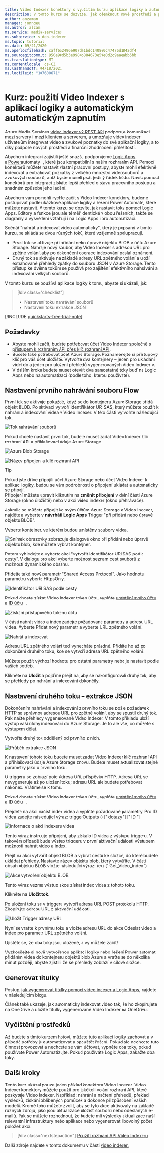 ```yaml
---
title: Video Indexer konektory s využitím kurzu aplikace logiky a automatizace pro Power automat.
description: V tomto kurzu se dozvíte, jak odemknout nové prostředí a příležitosti finanční zhodnocení Video Indexer konektory pomocí aplikace logiky a automatizace Power automatu.
author: anzaman
manager: johndeu
ms.author: alzam
ms.service: media-services
ms.subservice: video-indexer
ms.topic: tutorial
ms.date: 09/21/2020
ms.openlocfilehash: caff6a2496e907da1bdc140860c47476d1842df4
ms.sourcegitcommit: 950e98d5b3e9984b884673e59e0d2c9aaeabb5bb
ms.translationtype: MT
ms.contentlocale: cs-CZ
ms.lasthandoff: 04/18/2021
ms.locfileid: "107600671"
---
```

# <a name="tutorial-use-video-indexer-with-logic-app-and-power-automate"></a>Kurz: použití Video Indexer s aplikací logiky a automatickým automatickým zapnutím

Azure Media Services [video indexer v2 REST API](https://api-portal.videoindexer.ai/api-details#api=Operations&operation=Delete-Video) podporuje komunikaci mezi servery i mezi klientem a serverem, a umožňuje video indexer uživatelům integrovat video a zvukové poznatky do své aplikační logiky, a to díky podpoře nových prostředí a finanční zhodnocení příležitostí.

Abychom integraci zajistili ještě snazší, podporujeme [Logic Apps](https://azure.microsoft.com/services/logic-apps/)   a [Power](https://preview.flow.microsoft.com/connectors/shared_videoindexer-v2/video-indexer-v2/)automaty   , které jsou kompatibilní s naším rozhraním API. Pomocí konektorů můžete nastavit vlastní pracovní postupy, abyste mohli efektivně indexovat a extrahovat poznatky z velkého množství videosouborů a zvukových souborů, aniž byste museli psát jediný řádek kódu. Navíc pomocí konektorů pro integraci získáte lepší přehled o stavu pracovního postupu a snadném způsobu jeho ladění.  

Abychom vám pomohli rychle začít s Video Indexer konektory, budeme postupovat podle ukázkové aplikace logiky a řešení Power Automate, které můžete nastavit. V tomto kurzu se dozvíte, jak nastavit toky pomocí Logic Apps. Editory a funkce jsou ale téměř identické v obou řešeních, takže se diagramy a vysvětlení vztahují i na Logic Apps i pro automatizaci.

Scénář "nahrát a indexovat video automaticky", který je popsaný v tomto kurzu, se skládá ze dvou různých toků, které vzájemně spolupracují. 
* První tok se aktivuje při přidání nebo úpravě objektu BLOB v účtu Azure Storage. Nahraje nový soubor, aby Video Indexer s adresou URL pro zpětné volání, aby po dokončení operace indexování poslal oznámení. 
* Druhý tok se aktivuje na základě adresy URL zpětného volání a uloží extrahované přehledy zpátky do souboru JSON v Azure Storage. Tento přístup ke dvěma tokům se používá pro zajištění efektivního nahrávání a indexování velkých souborů. 

V tomto kurzu se používá aplikace logiky k tomu, abyste si ukázali, jak:

> [!div class="checklist"]
> * Nastavení toku nahrávání souborů
> * Nastavení toku extrakce JSON

[!INCLUDE [quickstarts-free-trial-note](../../../includes/quickstarts-free-trial-note.md)]

## <a name="prerequisites"></a>Požadavky

* Abyste mohli začít, budete potřebovat účet Video Indexer společně s [přístupem k rozhraním API přes klíč rozhraní API](video-indexer-use-apis.md). 
* Budete také potřebovat účet Azure Storage. Poznamenejte si přístupový klíč pro váš účet úložiště. Vytvořte dva kontejnery – jeden pro ukládání videí do a jeden pro uložení přehledů vygenerovaných Video Indexer v.  
* V dalším kroku budete muset otevřít dva samostatné toky buď na Logic Apps nebo na automatizaci (podle toho, kterou používáte). 

## <a name="set-up-the-first-flow---file-upload"></a>Nastavení prvního nahrávání souboru Flow   

První tok se aktivuje pokaždé, když se do kontejneru Azure Storage přidá objekt BLOB. Po aktivaci vytvoří identifikátor URI SAS, který můžete použít k nahrání a indexování videa v Video Indexer. V této části vytvoříte následující tok. 

![Tok nahrávání souborů](./media/logic-apps-connector-tutorial/file-upload-flow.png)

Pokud chcete nastavit první tok, budete muset zadat Video Indexer klíč rozhraní API a přihlašovací údaje Azure Storage. 

![Azure Blob Storage](./media/logic-apps-connector-tutorial/azure-blob-storage.png)

![Název připojení a klíč rozhraní API](./media/logic-apps-connector-tutorial/connection-name-api-key.png)

> [!TIP]
> Pokud jste dříve připojili účet Azure Storage nebo účet Video Indexer k aplikaci logiky, budou se vám podrobnosti o připojení ukládat a automaticky se připojí. <br/>Připojení můžete upravit kliknutím na **změnit připojení** v dolní části Azure Storage (okno úložiště) nebo v akci video indexer (okno přehrávače).

Jakmile se můžete připojit ke svým účtům Azure Storage a Video Indexer, najděte a vyberte v **návrháři Logic Apps** Trigger "při přidání nebo úpravě objektu BLOB".

Vyberte kontejner, ve kterém budou umístěny soubory videa. 

![Snímek obrazovky zobrazuje dialogové okno při přidání nebo úpravě objektu blob, kde můžete vybrat kontejner.](./media/logic-apps-connector-tutorial/container.png)

Potom vyhledejte a vyberte akci "vytvořit identifikátor URI SAS podle cesty". V dialogu pro akci vyberte možnost seznam cest souborů z možností dynamického obsahu.  

Přidejte také nový parametr "Shared Access Protocol". Jako hodnotu parametru vyberte HttpsOnly.

![Identifikátor URI SAS podle cesty](./media/logic-apps-connector-tutorial/sas-uri-by-path.jpg)

Pokud chcete získat Video Indexer token účtu, vyplňte [umístění svého účtu](regions.md) a [ID účtu](./video-indexer-use-apis.md#account-id)   .

![Získání přístupového tokenu účtu](./media/logic-apps-connector-tutorial/account-access-token.png)

V části nahrát video a index zadejte požadované parametry a adresu URL videa. Vyberte Přidat nový parametr a vyberte URL zpětného volání. 

![Nahrát a indexovat](./media/logic-apps-connector-tutorial/upload-and-index.png)

Adresu URL zpětného volání teď vynecháte prázdné. Přidáte ho až po dokončení druhého toku, kde se vytvoří adresa URL zpětného volání. 

Můžete použít výchozí hodnotu pro ostatní parametry nebo je nastavit podle vašich potřeb. 

Klikněte na **Uložit** a pojďme přejít na, aby se nakonfigurovali druhý tok, aby se přehledy po nahrání a indexování dokončily. 

## <a name="set-up-the-second-flow---json-extraction"></a>Nastavení druhého toku – extrakce JSON  

Dokončením nahrávání a indexování z prvního toku se pošle požadavek HTTP se správnou adresou URL pro zpětné volání, aby se spustil druhý tok. Pak načte přehledy vygenerované Video Indexer. V tomto příkladu uloží výstup vaší úlohy indexování do Azure Storage.  Je to ale vše, co můžete s výstupem dělat.  

Vytvořte druhý tok oddělený od prvního z nich. 

![Průběh extrakce JSON](./media/logic-apps-connector-tutorial/json-extraction-flow.png)

K nastavení tohoto toku budete muset zadat Video Indexer klíč rozhraní API a přihlašovací údaje Azure Storage znovu. Budete muset aktualizovat stejné parametry jako u prvního toku. 

U triggeru se zobrazí pole Adresa URL příspěvku HTTP. Adresa URL se nevygeneruje až po uložení toku; adresu URL ale budete potřebovat nakonec. Vrátíme se k tomu. 

Pokud chcete získat Video Indexer token účtu, vyplňte [umístění svého účtu](regions.md) a [ID účtu](./video-indexer-use-apis.md#account-id)   .  

Přejdete na akci načíst index videa a vyplňte požadované parametry. Pro ID videa zadejte následující výraz: triggerOutputs () [' dotazy '] [' ID '] 

![informace o akci indexeru videa](./media/logic-apps-connector-tutorial/video-indexer-action-info.jpg)

Tento výraz instruuje připojení, aby získalo ID videa z výstupu triggeru. V takovém případě bude výstup triggeru v první aktivační události výstupem možnosti nahrát video a index. 

Přejít na akci vytvořit objekt BLOB a vybrat cestu ke složce, do které budete ukládat přehledy. Nastavte název objektu blob, který vytváříte. V části obsah objektu BLOB vložte následující výraz: text (' Get_Video_Index ') 

![Akce vytvoření objektu BLOB](./media/logic-apps-connector-tutorial/create-blob-action.jpg)

Tento výraz vezme výstup akce získat index videa z tohoto toku. 

Klikněte na **Uložit tok**. 

Po uložení toku se v triggeru vytvoří adresa URL POST protokolu HTTP. Zkopírujte adresu URL z aktivační události. 

![Uložit Trigger adresy URL](./media/logic-apps-connector-tutorial/save-url-trigger.png)

Nyní se vraťte k prvnímu toku a vložte adresu URL do akce Odeslat video a index pro parametr URL zpětného volání. 

Ujistěte se, že oba toky jsou uložené, a vy můžete začít! 

Vyzkoušejte si nově vytvořenou aplikaci logiky nebo řešení Power automat přidáním videa do kontejneru objektů blob Azure a vraťte se do několika minut později, abyste zjistili, že se přehledy zobrazí v cílové složce. 

## <a name="generate-captions"></a>Generovat titulky

Postup, [jak vygenerovat titulky pomocí video indexer a Logic Apps](https://techcommunity.microsoft.com/t5/azure-media-services/generating-captions-with-video-indexer-and-logic-apps/ba-p/1672198), najdete v následujícím blogu. 

Článek také ukazuje, jak automaticky indexovat video tak, že ho zkopírujete na OneDrive a uložíte titulky vygenerované Video Indexer na OneDrivu.
 
## <a name="clean-up-resources"></a>Vyčištění prostředků

Až budete s tímto kurzem hotovi, můžete tuto aplikaci logiky zachovat a v případě potřeby je automatizovat a spouštět řešení. Pokud ale nechcete tuto činnost provozovat a nechcete se vám účtovat, vypněte oba toky, pokud používáte Power Automatizujte. Pokud používáte Logic Apps, zakažte oba toky. 

## <a name="next-steps"></a>Další kroky

Tento kurz ukázal pouze jeden příklad konektoru Video Indexer. Video Indexer konektory můžete použít pro jakékoli volání rozhraní API, které poskytuje Video Indexer. Například: nahrání a načtení přehledů, překlad výsledků, získání oblíbených pomůcek a dokonce přizpůsobení vašich modelů. Kromě toho můžete zvolit, aby se tyto akce aktivovaly na základě různých zdrojů, jako jsou aktualizace úložišť souborů nebo odeslaných e-mailů. Pak se můžete rozhodnout, že budete mít výsledky aktualizace naší relevantní infrastruktury nebo aplikace nebo vygenerovat libovolný počet položek akcí.  

> [!div class="nextstepaction"]
> [Použití rozhraní API Video Indexeru](video-indexer-use-apis.md)

Další zdroje najdete v tomto dokumentu v části [video indexer.](/connectors/videoindexer-v2/)
